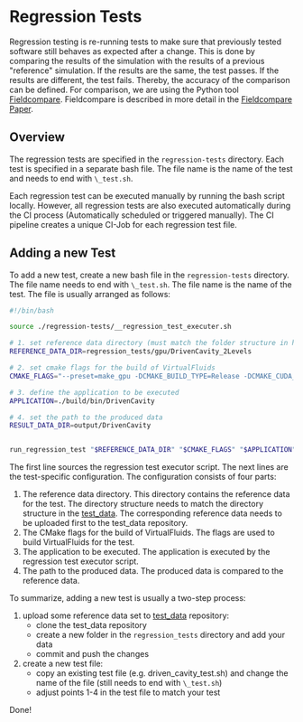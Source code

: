 # Regression Tests

Regression testing is re-running tests to make sure that previously tested software still behaves as expected after a change. This is done by comparing the results of the simulation with the results of a previous "reference" simulation. If the results are the same, the test passes. If the results are different, the test fails. Thereby, the accuracy of the comparison can be defined. For comparison, we are using the Python tool [Fieldcompare](https://gitlab.com/dglaeser/fieldcompare). Fieldcompare is described in more detail in the [Fieldcompare Paper](https://doi.org/10.21105/joss.04905).

## Overview

The regression tests are specified in the `regression-tests` directory. Each test is specified in a separate bash file. The file name is the name of the test and needs to end with `\_test.sh`.

Each regression test can be executed manually by running the bash script locally. However, all regression tests are also executed automatically during the CI process (Automatically scheduled or triggered manually). The CI pipeline creates a unique CI-Job for each regression test file.

## Adding a new Test

To add a new test, create a new bash file in the `regression-tests` directory. The file name needs to end with `\_test.sh`. The file name is the name of the test. The file is usually arranged as follows:

```bash
#!/bin/bash

source ./regression-tests/__regression_test_executer.sh

# 1. set reference data directory (must match the folder structure in https://github.com/irmb/test_data)
REFERENCE_DATA_DIR=regression_tests/gpu/DrivenCavity_2Levels

# 2. set cmake flags for the build of VirtualFluids
CMAKE_FLAGS="--preset=make_gpu -DCMAKE_BUILD_TYPE=Release -DCMAKE_CUDA_ARCHITECTURES=75"

# 3. define the application to be executed
APPLICATION=./build/bin/DrivenCavity

# 4. set the path to the produced data
RESULT_DATA_DIR=output/DrivenCavity


run_regression_test "$REFERENCE_DATA_DIR" "$CMAKE_FLAGS" "$APPLICATION" "$RESULT_DATA_DIR"
```

The first line sources the regression test executor script. The next lines are the test-specific configuration. The configuration consists of four parts:

1. The reference data directory. This directory contains the reference data for the test. The directory structure needs to match the directory structure in the [test_data](https://github.com/irmb/test_data). The corresponding reference data needs to be uploaded first to the test_data repository.
2. The CMake flags for the build of VirtualFluids. The flags are used to build VirtualFluids for the test.
3. The application to be executed. The application is executed by the regression test executor script.
4. The path to the produced data. The produced data is compared to the reference data.

To summarize, adding a new test is usually a two-step process:

1. upload some reference data set to [test_data](https://github.com/irmb/test_data) repository:
   - clone the test_data repository
   - create a new folder in the `regression_tests` directory and add your data
   - commit and push the changes
2. create a new test file:
   - copy an existing test file (e.g. driven_cavity_test.sh) and change the name of the file (still needs to end with `\_test.sh`)
   - adjust points 1-4 in the test file to match your test

Done!